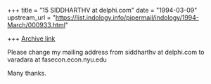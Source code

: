 +++
title = "15 SIDDHARTHV at delphi.com"
date = "1994-03-09"
upstream_url = "https://list.indology.info/pipermail/indology/1994-March/000933.html"

+++
[Archive link](https://list.indology.info/pipermail/indology/1994-March/000933.html)

Please change my mailing address from
siddharthv at delphi.com to varadara at fasecon.econ.nyu.edu

Many thanks.





